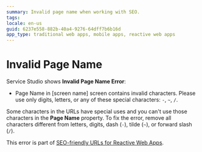 ```yaml
---
summary: Invalid page name when working with SEO. 
tags:
locale: en-us
guid: 6237e558-882b-40a4-9276-64dff7b6b16d
app_type: traditional web apps, mobile apps, reactive web apps
---
```


# Invalid Page Name

Service Studio shows **Invalid Page Name Error**:

* Page Name in [screen name] screen contains invalid characters. Please use only digits, letters, or any of these special characters: `-`, `~`, `/`.

Some characters in the URLs have special uses and you can't use those characters in the **Page Name** property. To fix the error, remove all characters different from letters, digits, dash (`-`), tilde (`~`), or forward slash (`/`).

<div class="info" markdown="1">

This error is part of [SEO-friendly URLs for Reactive Web Apps](../../../develop/seo/intro.md).

</div>